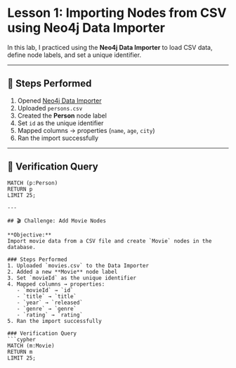 # Lesson 1: Importing Nodes from CSV using Neo4j Data Importer

In this lab, I practiced using the **Neo4j Data Importer** to load CSV data, define node labels, and set a unique identifier.

---

## 🧱 Steps Performed
1. Opened [Neo4j Data Importer](https://workspace.neo4j.io/workspace/import)
2. Uploaded `persons.csv`
3. Created the **Person** node label
4. Set `id` as the unique identifier
5. Mapped columns → properties (`name`, `age`, `city`)
6. Ran the import successfully

---

## 🧮 Verification Query
```cypher
MATCH (p:Person)
RETURN p
LIMIT 25;

---

## 🎬 Challenge: Add Movie Nodes

**Objective:**  
Import movie data from a CSV file and create `Movie` nodes in the database.

### Steps Performed
1. Uploaded `movies.csv` to the Data Importer  
2. Added a new **Movie** node label  
3. Set `movieId` as the unique identifier  
4. Mapped columns → properties:
   - `movieId` → `id`
   - `title` → `title`
   - `year` → `released`
   - `genre` → `genre`
   - `rating` → `rating`
5. Ran the import successfully

### Verification Query
```cypher
MATCH (m:Movie)
RETURN m
LIMIT 25;
